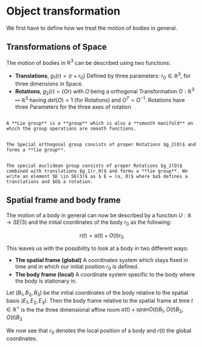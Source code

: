 # Object transformation
We first have to define how we treat the motion of bodies in general.

## Transformations of Space
The motion of bodies in $\mathbb{R}^3$ can be described using two functions:

 - **Translations**,
    $g_1(r) = (r + r_0)$
    Defined by three parameters: $r_0 \in \mathbb{R}^{3}$, for three dimensions in Space.
 - **Rotations**,
    $g_2(r) = (Or)$
     with $O$ being a orthogonal Transformation $O: \mathbb{R}^{3} \mapsto \mathbb{R}^{3}$ having $det(O) = 1$ (for Rotations) and $O^T = O^{-1}$. Rotations have three Parameters for the three axes of rotation.

````{prf:definition} Lie group

A **Lie group** is a **group** which is also a **smooth manifold** on which the group operations are smooth functions.
````

````{prf:definition} Special orthogonal Group $SO(3)$

The Special orthogonal group consists of proper Rotations $g_2(O)$ and forms a **lie group**.
````

````{prf:definition} Special euclidean group $SE(3)$)

The special euclidean group consists of proper Rotations $g_2(O)$ combined with translations $g_1(r_0)$ and forms a **lie group**. We write an element $E \in SE(3)$ as $ E = (a, O)$ where $a$ defines a translations and $O$ a rotation.
````

## Spatial frame and body frame
The motion of a body in general can now be described by a function $U: \mathbb{R} \rightarrow SE(3)$ and the initial coordinates of the body $r_0$ as the following:

$$r(t) = a(t) + O(t)r_0$$

This leaves us with the possibility to look at a body in two different ways:

 - **The spatial frame (global)**
    A coordinates system which stays fixed in time and in which our initial position $r_0$ is defined.
 - **The body frame (local)**
    A coordinate system specific to the body where the body is stationary in.

Let $(B_1, B_2, B_3)$ be the initial coordinates of the body relative to the spatial basis $(E_1, E_2, E_3)$. Then the body frame relative to the spatial frame at time $t \in \mathbb{R}^+$ is the the three dimensional affine room
$a(t) + span{ O(t)B_1, O(t)B_2, O(t)B_3 }$

We now see that $r_0$ denotes the local position of a body and $r(t)$ the global coordinates.

